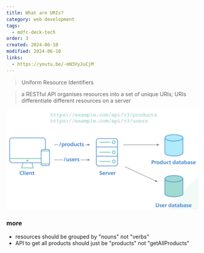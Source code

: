 ```yaml
---
title: What are URIs?
category: web development
tags:
  - mdfc-deck-tech
order: 3
created: 2024-06-10
modified: 2024-06-10
links:
  - https://youtu.be/-mN3VyJuCjM
---
```


> Uniform Resource Identifiers

> a RESTful API organises resources into a set of unique URIs; URIs differentiate different resources on a server

![Image](./attachments/web-dev_REST-API-URIs.jpg)

### more

- resources should be grouped by "nouns" not "verbs"
- API to get all products should just be "products" not "getAllProducts"
